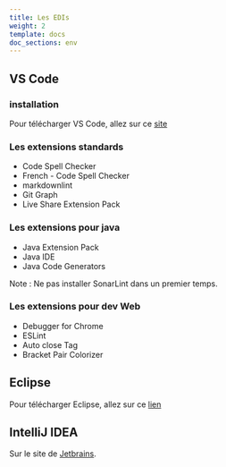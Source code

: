 ```yaml
---
title: Les EDIs
weight: 2
template: docs
doc_sections: env
---
```


## VS Code

### installation

Pour télécharger VS Code, allez sur ce [site](https://code.visualstudio.com/download)

### Les extensions standards

* Code Spell Checker
* French - Code Spell Checker
* markdownlint
* Git Graph
* Live Share Extension Pack

### Les extensions pour java

* Java Extension Pack
* Java IDE
* Java Code Generators

Note : Ne pas installer SonarLint dans un premier temps.

### Les extensions pour dev Web

* Debugger for Chrome
* ESLint
* Auto close Tag
* Bracket Pair Colorizer

## Eclipse

Pour télécharger Eclipse, allez sur ce [lien](https://www.eclipse.org/downloads/)

## IntelliJ IDEA

Sur le site de [Jetbrains](https://www.jetbrains.com/fr-fr/idea/download/#section=windows).
